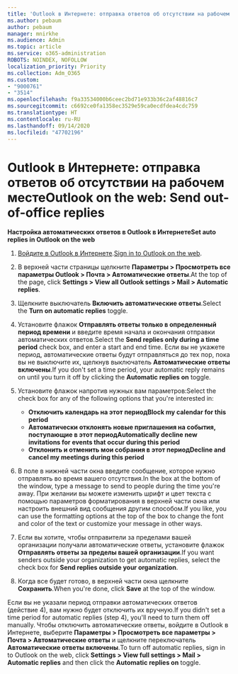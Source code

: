 ```yaml
---
title: 'Outlook в Интернете: отправка ответов об отсутствии на рабочем месте'
ms.author: pebaum
author: pebaum
manager: mnirkhe
ms.audience: Admin
ms.topic: article
ms.service: o365-administration
ROBOTS: NOINDEX, NOFOLLOW
localization_priority: Priority
ms.collection: Adm_O365
ms.custom:
- "9000761"
- "3514"
ms.openlocfilehash: f9a33534000b6ceec2bd71e933b36c2af48816c7
ms.sourcegitcommit: c6692ce0fa1358ec3529e59ca0ecdfdea4cdc759
ms.translationtype: HT
ms.contentlocale: ru-RU
ms.lasthandoff: 09/14/2020
ms.locfileid: "47702196"
---
```

# <a name="outlook-on-the-web-send-out-of-office-replies"></a><span data-ttu-id="8949f-102">Outlook в Интернете: отправка ответов об отсутствии на рабочем месте</span><span class="sxs-lookup"><span data-stu-id="8949f-102">Outlook on the web: Send out-of-office replies</span></span>

<span data-ttu-id="8949f-103">**Настройка автоматических ответов в Outlook в Интернете**</span><span class="sxs-lookup"><span data-stu-id="8949f-103">**Set auto replies in Outlook on the web**</span></span>

1. <span data-ttu-id="8949f-104">[Войдите в Outlook в Интернете](https://support.office.com/article/how-to-sign-in-to-outlook-on-the-web-763fab4d-0138-4814-b450-37fc286bcb79).</span><span class="sxs-lookup"><span data-stu-id="8949f-104">[Sign in to Outlook on the web](https://support.office.com/article/how-to-sign-in-to-outlook-on-the-web-763fab4d-0138-4814-b450-37fc286bcb79).</span></span>

2. <span data-ttu-id="8949f-105">В верхней части страницы щелкните **Параметры > Просмотреть все параметры Outlook > Почта > Автоматические ответы**.</span><span class="sxs-lookup"><span data-stu-id="8949f-105">At the top of the page, click **Settings > View all Outlook settings > Mail > Automatic replies**.</span></span>

3. <span data-ttu-id="8949f-106">Щелкните выключатель **Включить автоматические ответы**.</span><span class="sxs-lookup"><span data-stu-id="8949f-106">Select the **Turn on automatic replies** toggle.</span></span>

4. <span data-ttu-id="8949f-107">Установите флажок **Отправлять ответы только в определенный период времени** и введите время начала и окончания отправки автоматических ответов.</span><span class="sxs-lookup"><span data-stu-id="8949f-107">Select the **Send replies only during a time period** check box, and enter a start and end time.</span></span> <span data-ttu-id="8949f-108">Если вы не укажете период, автоматические ответы будут отправляться до тех пор, пока вы не выключите их, щелкнув выключатель **Автоматические ответы включены**.</span><span class="sxs-lookup"><span data-stu-id="8949f-108">If you don't set a time period, your automatic reply remains on until you turn it off by clicking the **Automatic replies on** toggle.</span></span>

5. <span data-ttu-id="8949f-109">Установите флажок напротив нужных вам параметров:</span><span class="sxs-lookup"><span data-stu-id="8949f-109">Select the check box for any of the following options that you're interested in:</span></span>
    - <span data-ttu-id="8949f-110">**Отключить календарь на этот период**</span><span class="sxs-lookup"><span data-stu-id="8949f-110">**Block my calendar for this period**</span></span>
    - <span data-ttu-id="8949f-111">**Автоматически отклонять новые приглашения на события, поступающие в этот период**</span><span class="sxs-lookup"><span data-stu-id="8949f-111">**Automatically decline new invitations for events that occur during this period**</span></span>
    - <span data-ttu-id="8949f-112">**Отклонить и отменить мои собрания в этот период**</span><span class="sxs-lookup"><span data-stu-id="8949f-112">**Decline and cancel my meetings during this period**</span></span>

6. <span data-ttu-id="8949f-113">В поле в нижней части окна введите сообщение, которое нужно отправлять во время вашего отсутствия.</span><span class="sxs-lookup"><span data-stu-id="8949f-113">In the box at the bottom of the window, type a message to send to people during the time you're away.</span></span> <span data-ttu-id="8949f-114">При желании вы можете изменить шрифт и цвет текста с помощью параметров форматирования в верхней части окна или настроить внешний вид сообщения другим способом.</span><span class="sxs-lookup"><span data-stu-id="8949f-114">If you like, you can use the formatting options at the top of the box to change the font and color of the text or customize your message in other ways.</span></span>

7. <span data-ttu-id="8949f-115">Если вы хотите, чтобы отправители за пределами вашей организации получали автоматические ответы, установите флажок **Отправлять ответы за пределы вашей организации**.</span><span class="sxs-lookup"><span data-stu-id="8949f-115">If you want senders outside your organization to get automatic replies, select the check box for **Send replies outside your organization**.</span></span>

8. <span data-ttu-id="8949f-116">Когда все будет готово, в верхней части окна щелкните **Сохранить**.</span><span class="sxs-lookup"><span data-stu-id="8949f-116">When you're done, click **Save** at the top of the window.</span></span>

<span data-ttu-id="8949f-117">Если вы не указали период отправки автоматических ответов (действие 4), вам нужно будет отключить их вручную.</span><span class="sxs-lookup"><span data-stu-id="8949f-117">If you didn't set a time period for automatic replies (step 4), you'll need to turn them off manually.</span></span> <span data-ttu-id="8949f-118">Чтобы отключить автоматические ответы, войдите в Outlook в Интернете, выберите **Параметры > Просмотреть все параметры > Почта > Автоматические ответы** и щелкните переключатель **Автоматические ответы включены**.</span><span class="sxs-lookup"><span data-stu-id="8949f-118">To turn off automatic replies, sign in to Outlook on the web, click **Settings > View full settings > Mail > Automatic replies** and then click the **Automatic replies on** toggle.</span></span>

